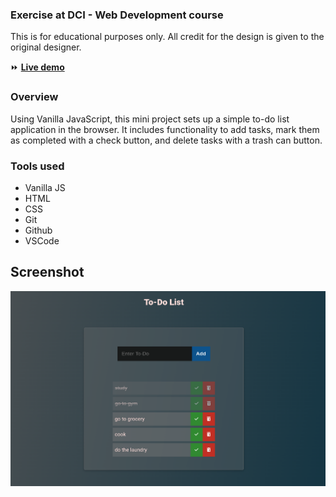 ### Exercise at DCI - Web Development course

This is for educational purposes only. All credit for the design is given to the original designer.

:fast_forward: **[Live demo](https://akiko-luka.github.io/todo-list/)**

### Overview
Using Vanilla JavaScript, this mini project sets up a simple to-do list application in the browser. It includes functionality to add tasks, mark them as completed with a check button, and delete tasks with a trash can button.

### Tools used
- Vanilla JS
- HTML
- CSS
- Git
- Github
- VSCode

## Screenshot

![todo-list](todo-ss.png)